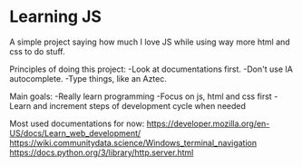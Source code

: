 # Learning JS
 A simple project saying how much I love JS while using way more html and css to do stuff.

Principles of doing this project:
-Look at documentations first. 
-Don't use IA autocomplete.
-Type things, like an Aztec.

Main goals:
-Really learn programming
-Focus on js, html and css first
-Learn and increment steps of development cycle when needed

Most used documentations for now:
https://developer.mozilla.org/en-US/docs/Learn_web_development/
https://wiki.communitydata.science/Windows_terminal_navigation
https://docs.python.org/3/library/http.server.html